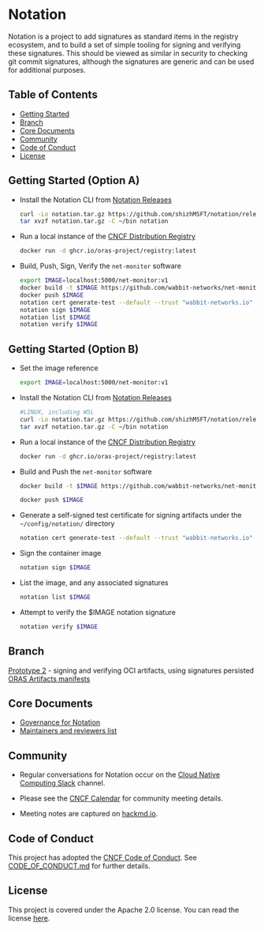 # Notation

Notation is a project to add signatures as standard items in the registry ecosystem, and to build a set of simple tooling for signing and verifying these signatures. This should be viewed as similar in security to checking git commit signatures, although the signatures are generic and can be used for additional purposes.

## Table of Contents

- [Getting Started](#getting-started-option-a)
- [Branch](#branch)
- [Core Documents](#core-documents)
- [Community](#community)
- [Code of Conduct](#code-of-conduct)
- [License](#license)

## Getting Started (Option A)

- Install the Notation CLI from [Notation Releases][notation-releases]  
  ```bash
  curl -Lo notation.tar.gz https://github.com/shizhMSFT/notation/releases/download/v0.5.2/notation_0.5.2_linux_amd64.tar.gz
  tar xvzf notation.tar.gz -C ~/bin notation
  ```
- Run a local instance of the [CNCF Distribution Registry][cncf-distribution]
  ```bash
  docker run -d ghcr.io/oras-project/registry:latest
  ```
- Build, Push, Sign, Verify the `net-monitor` software
  ```bash
  export IMAGE=localhost:5000/net-monitor:v1
  docker build -t $IMAGE https://github.com/wabbit-networks/net-monitor.git#main
  docker push $IMAGE
  notation cert generate-test --default --trust "wabbit-networks.io"
  notation sign $IMAGE
  notation list $IMAGE 
  notation verify $IMAGE
  ```

## Getting Started (Option B)

- Set the image reference
  ```bash
  export IMAGE=localhost:5000/net-monitor:v1
  ```
- Install the Notation CLI from [Notation Releases][notation-releases]  
  ```bash
  #LINUX, including WSL
  curl -Lo notation.tar.gz https://github.com/shizhMSFT/notation/releases/download/v0.5.2/notation_0.5.2_linux_amd64.tar.gz
  tar xvzf notation.tar.gz -C ~/bin notation
  ```
- Run a local instance of the [CNCF Distribution Registry][cncf-distribution]
  ```bash
  docker run -d ghcr.io/oras-project/registry:latest
  ```
- Build and Push the `net-monitor` software
  ```bash
  docker build -t $IMAGE https://github.com/wabbit-networks/net-monitor.git#main

  docker push $IMAGE
  ```
- Generate a self-signed test certificate for signing artifacts under the `~/config/notation/` directory
  ```bash
  notation cert generate-test --default --trust "wabbit-networks.io"
  ```
- Sign the container image
  ```bash
  notation sign $IMAGE
  ```
- List the image, and any associated signatures
  ```bash
  notation list $IMAGE 
  ```
- Attempt to verify the $IMAGE notation signature
  ```bash
  notation verify $IMAGE
  ```

## Branch

[Prototype 2][prototype-2] - signing and verifying OCI artifacts, using signatures persisted [ORAS Artifacts manifests][artifact-manifest]

[artifact-manifest]:  https://github.com/oras-project/artifacts-spec/blob/main/artifact-manifest.md
[prototype-2]:      https://github.com/notaryproject/notation/tree/prototype-2

## Core Documents

* [Governance for Notation](https://github.com/notaryproject/notary/blob/master/GOVERNANCE.md)
* [Maintainers and reviewers list](https://github.com/notaryproject/notary/blob/master/MAINTAINERS)

## Community

* Regular conversations for Notation occur on the [Cloud Native Computing Slack](https://app.slack.com/client/T08PSQ7BQ/CQUH8U287?) channel.

* Please see the [CNCF Calendar](https://www.cncf.io/calendar/) for community meeting details.

* Meeting notes are captured on [hackmd.io](https://hackmd.io/_vrqBGAOSUC_VWvFzWruZw).

## Code of Conduct

This project has adopted the [CNCF Code of Conduct](https://github.com/cncf/foundation/blob/master/code-of-conduct.md). See [CODE_OF_CONDUCT.md](CODE_OF_CONDUCT.md) for further details.

## License

This project is covered under the Apache 2.0 license. You can read the license [here](LICENSE).

[notation-releases]:      https://github.com/shizhMSFT/notation/releases/tag/v0.5.0
[artifact-manifest]:      https://github.com/oras-project/artifacts-spec/blob/main/artifact-manifest.md
[cncf-distribution]:      https://github.com/oras-project/distribution